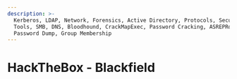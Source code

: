 ```yaml
---
description: >-
  Kerberos, LDAP, Network, Forensics, Active Directory, Protocols, Security
  Tools, SMB, DNS, Bloodhound, CrackMapExec, Password Cracking, ASREPRoasting,
  Password Dump, Group Membership
---
```


# HackTheBox - Blackfield

